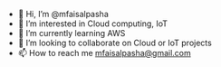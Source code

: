 - 👋 Hi, I’m @mfaisalpasha
- 👀 I’m interested in Cloud computing, IoT
- 🌱 I’m currently learning AWS
- 💞️ I’m looking to collaborate on Cloud or IoT projects
- 📫 How to reach me mfaisalpasha@gmail.com

<!---
mfaisalpasha/mfaisalpasha is a ✨ special ✨ repository because its `README.md` (this file) appears on your GitHub profile.
You can click the Preview link to take a look at your changes.
--->
